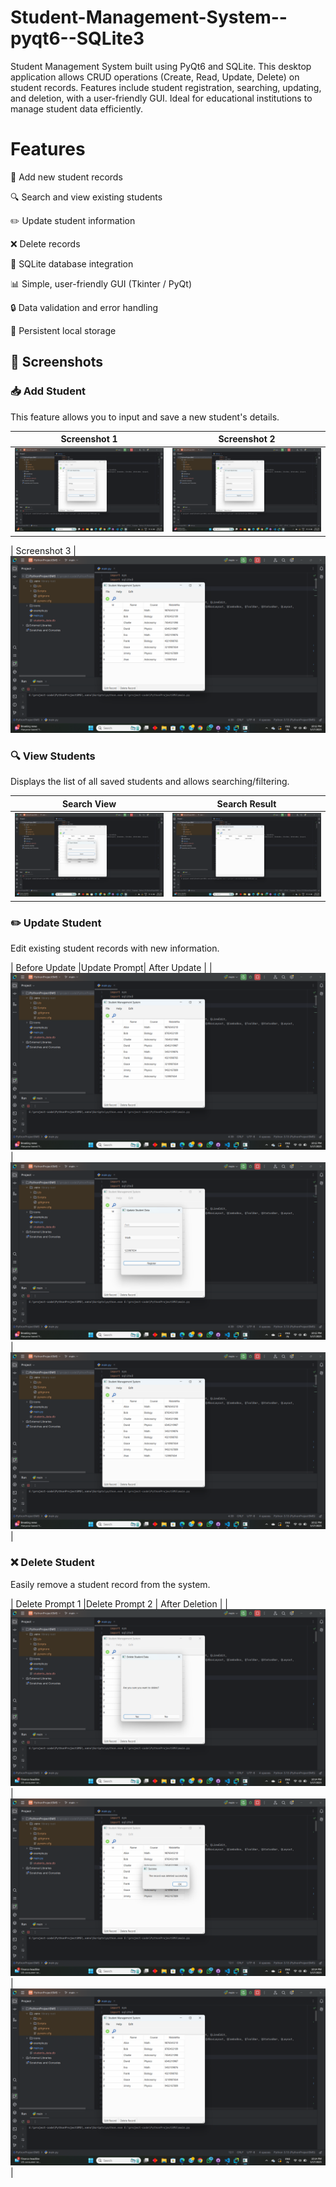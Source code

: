 # Student-Management-System--pyqt6--SQLite3
Student Management System built using PyQt6 and SQLite. This desktop application allows CRUD operations (Create, Read, Update, Delete) on student records. Features include student registration, searching, updating, and deletion, with a user-friendly GUI. Ideal for educational institutions to manage student data efficiently.

# Features

📝 Add new student records

🔍 Search and view existing students

✏️ Update student information

❌ Delete records

📁 SQLite database integration

📊 Simple, user-friendly GUI (Tkinter / PyQt)

🔒 Data validation and error handling

💾 Persistent local storage


## 📸 Screenshots

### 📥 Add Student

This feature allows you to input and save a new student's details.

| Screenshot 1 | Screenshot 2 |
|--------------|--------------|
| ![Add Student 1](screenshots/Screenshot%20(13).png) | ![Add Student 2](screenshots/Screenshot%20(14).png) |

| Screenshot 3 |
![After Add Student](screenshots/Screenshot%20(15).png)

### 🔍 View Students

Displays the list of all saved students and allows searching/filtering.

| Search View | Search Result |
|------------------|----------------|
| ![View 1](screenshots/Screenshot%20(19).png) | ![View 2](screenshots/Screenshot%20(20).png) |



### ✏️ Update Student

Edit existing student records with new information.

| Before Update |Update Prompt| After Update |
| ![Update 1](screenshots/Screenshot%20(15).png) | ![Update 2](screenshots/Screenshot%20(16).png) | ![Update 3](screenshots/Screenshot%20(17).png)|


### ❌ Delete Student

Easily remove a student record from the system.

| Delete Prompt 1 |Delete Prompt 2 | After Deletion |
| ![Delete 1](screenshots/Screenshot%20(22).png) |![Delete 2](screenshots/Screenshot%20(23).png) | ![Delete 3](screenshots/Screenshot%20(24).png) |
